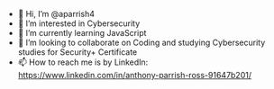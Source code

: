 - 👋 Hi, I’m @aparrish4
- 👀 I’m interested in Cybersecurity
- 🌱 I’m currently learning JavaScript
- 💞️ I’m looking to collaborate on Coding and studying Cybersecurity studies for Security+ Certificate
- 📫 How to reach me is by LinkedIn: https://www.linkedin.com/in/anthony-parrish-ross-91647b201/

<!---
aparrish4/aparrish4 is a ✨ special ✨ repository because its `README.md` (this file) appears on your GitHub profile.
You can click the Preview link to take a look at your changes.
--->
